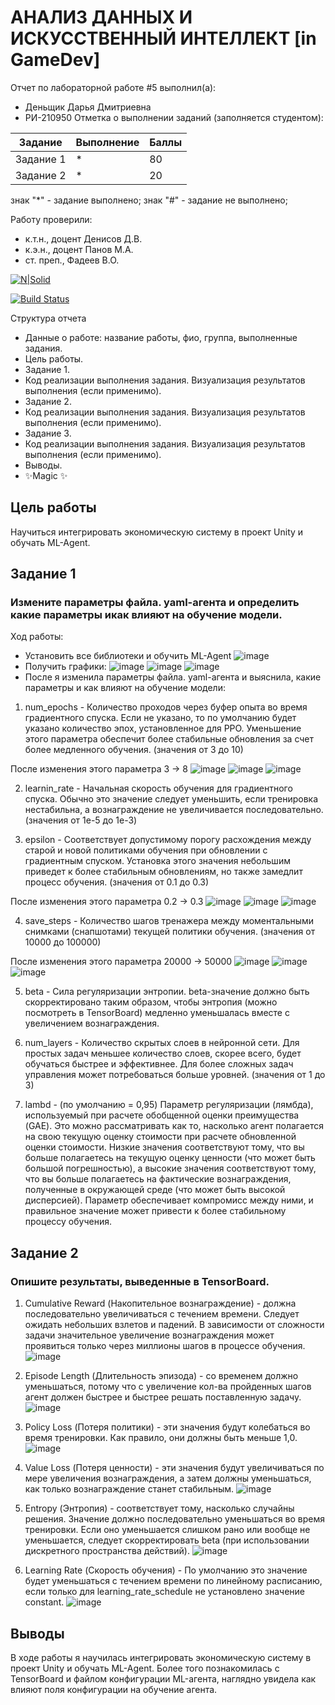 # АНАЛИЗ ДАННЫХ И ИСКУССТВЕННЫЙ ИНТЕЛЛЕКТ [in GameDev]
Отчет по лабораторной работе #5 выполнил(а):
- Деньщик Дарья Дмитриевна
- РИ-210950
Отметка о выполнении заданий (заполняется студентом):

| Задание | Выполнение | Баллы |
| ------ | ------ | ------ |
| Задание 1 | * | 80 |
| Задание 2 | * | 20 |

знак "*" - задание выполнено; знак "#" - задание не выполнено;

Работу проверили:
- к.т.н., доцент Денисов Д.В.
- к.э.н., доцент Панов М.А.
- ст. преп., Фадеев В.О.

[![N|Solid](https://cldup.com/dTxpPi9lDf.thumb.png)](https://nodesource.com/products/nsolid)

[![Build Status](https://travis-ci.org/joemccann/dillinger.svg?branch=master)](https://travis-ci.org/joemccann/dillinger)

Структура отчета

- Данные о работе: название работы, фио, группа, выполненные задания.
- Цель работы.
- Задание 1.
- Код реализации выполнения задания. Визуализация результатов выполнения (если применимо).
- Задание 2.
- Код реализации выполнения задания. Визуализация результатов выполнения (если применимо).
- Задание 3.
- Код реализации выполнения задания. Визуализация результатов выполнения (если применимо).
- Выводы.
- ✨Magic ✨

## Цель работы
Научиться интегрировать экономическую систему в проект Unity и обучать ML-Agent.

## Задание 1
### Измените параметры файла. yaml-агента и определить какие параметры икак влияют на обучение модели.
Ход работы:
- Установить все библиотеки и обучить ML-Agent
![image](https://user-images.githubusercontent.com/104368430/204712113-6413d3da-17f2-468a-a545-54710509eb94.png)
- Получить графики:
![image](https://user-images.githubusercontent.com/104368430/204712945-3595cd9d-e5ec-4584-98b4-01feb7df6a76.png)
![image](https://user-images.githubusercontent.com/104368430/204719234-52294190-0719-422e-9523-10e3360abdfb.png)
![image](https://user-images.githubusercontent.com/104368430/204712975-21436605-68e6-4e52-8e9f-a2bb402710da.png)
- После я изменила параметры файла. yaml-агента и выяснила, какие параметры и как влияют на обучение модели:

1) num_epochs - Количество проходов через буфер опыта во время градиентного спуска. Если не указано, то по умолчанию будет указано количество эпох, установленное для PPO. Уменьшение этого параметра обеспечит более стабильные обновления за счет более медленного обучения. (значения от 3 до 10)

После изменения этого параметра 3 -> 8
![image](https://user-images.githubusercontent.com/104368430/204717273-b12ad904-6fcf-41af-8dc2-d13894adb437.png)
![image](https://user-images.githubusercontent.com/104368430/204719305-a83160e3-9d5b-4d5a-921a-b222dbbf0e5b.png)
![image](https://user-images.githubusercontent.com/104368430/204717387-b17b2690-81c0-497c-938e-c2ef6d2bb5da.png)

2) learnin_rate - Начальная скорость обучения для градиентного спуска. Обычно это значение следует уменьшить, если тренировка нестабильна, а вознаграждение не увеличивается последовательно. (значения от 1e-5 до 1e-3)

3) epsilon - Соответствует допустимому порогу расхождения между старой и новой политиками обучения при обновлении с градиентным спуском. Установка этого значения небольшим приведет к более стабильным обновлениям, но также замедлит процесс обучения. (значения от 0.1 до 0.3)

После изменения этого параметра 0.2 -> 0.3
![image](https://user-images.githubusercontent.com/104368430/204718574-06d99daa-36c1-42dc-b2ad-cbd962d89d5a.png)
![image](https://user-images.githubusercontent.com/104368430/204719328-f64fbb1b-72a1-4219-8ad6-0874ac244fa6.png)
![image](https://user-images.githubusercontent.com/104368430/204718625-78706955-7cad-4afd-a545-716e67ea5bba.png)

4) save_steps - Количество шагов тренажера между моментальными снимками (снапшотами) текущей политики обучения. (значения от 10000 до 100000)

После изменения этого параметра 20000 -> 50000
![image](https://user-images.githubusercontent.com/104368430/204719794-8159343e-eaf5-47a9-8a22-f4025dbfed0e.png)
![image](https://user-images.githubusercontent.com/104368430/204719821-f858bac7-8a68-43ec-a8a1-37a5320c077d.png)
![image](https://user-images.githubusercontent.com/104368430/204719843-fd8ecd66-fa69-4066-b469-ef35541c40d5.png)

5) beta - Сила регуляризации энтропии. beta-значение должно быть скорректировано таким образом, чтобы энтропия (можно посмотреть в TensorBoard) медленно уменьшалась вместе с увеличением вознаграждения.

6) num_layers - Количество скрытых слоев в нейронной сети. Для простых задач меньшее количество слоев, скорее всего, будет обучаться быстрее и эффективнее. Для более сложных задач управления может потребоваться больше уровней. (значения от 1 до 3)

7) lambd - (по умолчанию = 0,95) Параметр регуляризации (лямбда), используемый при расчете обобщенной оценки преимущества (GAE). Это можно рассматривать как то, насколько агент полагается на свою текущую оценку стоимости при расчете обновленной оценки стоимости. Низкие значения соответствуют тому, что вы больше полагаетесь на текущую оценку ценности (что может быть большой погрешностью), а высокие значения соответствуют тому, что вы больше полагаетесь на фактические вознаграждения, полученные в окружающей среде (что может быть высокой дисперсией). Параметр обеспечивает компромисс между ними, и правильное значение может привести к более стабильному процессу обучения.

## Задание 2
### Опишите результаты, выведенные в TensorBoard. 

1) Cumulative Reward (Накопительное вознаграждение) - должна последовательно увеличиваться с течением времени. Следует ожидать небольших взлетов и падений. В зависимости от сложности задачи значительное увеличение вознаграждения может проявиться только через миллионы шагов в процессе обучения.
![image](https://user-images.githubusercontent.com/104368430/204727159-9e081832-fdb2-4021-8e77-804fb34d750e.png)

2) Episode Length (Длительность эпизода) - cо временем должно уменьшаться, потому что с увеличение кол-ва пройденных шагов агент должен быстрее и быстрее решать поставленную задачу.
![image](https://user-images.githubusercontent.com/104368430/204727449-d06894bd-7c46-4a3c-9c53-ceac2a628982.png)

3) Policy Loss (Потеря политики) - эти значения будут колебаться во время тренировки. Как правило, они должны быть меньше 1,0.
![image](https://user-images.githubusercontent.com/104368430/204728145-f1bac166-5383-4d1c-8ceb-5d235f5bfb81.png)

4) Value Loss (Потеря ценности) - эти значения будут увеличиваться по мере увеличения вознаграждения, а затем должны уменьшаться, как только вознаграждение станет стабильным.
![image](https://user-images.githubusercontent.com/104368430/204728339-5985e992-f46b-484e-95a5-44cfe77f8502.png)

5) Entropy (Энтропия) - соответствует тому, насколько случайны решения. Значение должно последовательно уменьшаться во время тренировки. Если оно уменьшается слишком рано или вообще не уменьшается, следует скорректировать beta (при использовании дискретного пространства действий).
![image](https://user-images.githubusercontent.com/104368430/204729027-c521cdce-1ad0-4bdc-8d3d-d26367d3f6c7.png)

6) Learning Rate (Скорость обучения) - По умолчанию это значение будет уменьшаться с течением времени по линейному расписанию, если только для learning_rate_schedule не установлено значение constant.
![image](https://user-images.githubusercontent.com/104368430/204729911-42f262b2-274a-4558-84f9-d63a5d96dfb3.png)

## Выводы
В ходе работы я научилась интегрировать экономическую систему в проект Unity и обучать ML-Agent. Более того познакомилась с TensorBoard и файлом конфигурации ML-агента, наглядно увидела как влияют поля конфигурации на обучение агента.
